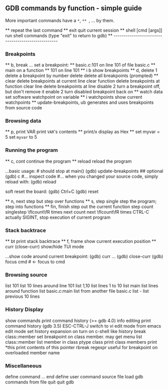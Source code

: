GDB commands by function - simple guide
---------------------------------------
More important commands have a `*`, `** `, ... by them.

** <ENTER>              repeat the last command
** exit                 quit current session
** shell [cmd [args]]   run shell commands (type "exit" to return to gdb)
** --------------------------------------------------

### Breakpoints

** b, break ...         set a breakpoint:
**          basic.c:101     on line 101 of file basic.c
**          main            on a function
**          101             on line 101
** i b                  show breakpoints
** d, delete 1          delete a breakpoint by number
delete                  delete all breakpoints (prompted)
** clear                delete breakpoints at current line
clear function          delete breakpoints at function
clear line              delete breakpoints at line
disable 2               turn a breakpoint off, but don't remove it
enable 2                turn disabled breakpoint back on
** watch data           set software watchpoint on variable
** i watchpoints        show current watchpoints
** update-breakpoints, ub      generates and uses breakpoints from source code

### Browsing data

** p, print VAR         print `VAR`'s contents
** print/x              display as Hex
** set myvar = 5      set `myvar` to 5


### Running the program

** c, cont              continue the program
** reload               reload the program

...basic usage:
    # should stop at main()
    (gdb) update-breakpoints  ## optional
    (gdb) c
    #... inspect code
    #... when you changed your source code, simply reload with:
    (gdb) reload

soft reset the board:
    (gdb) Ctrl+C
    (gdb) reset

** n, next              step but step over functions
** s, step              single step the program; step into functions
** fin, finish          step out the current function
step count              singlestep \fIcount\fR times
next count              next \fIcount\fR times
CTRL-C                  actually SIGINT, stop execution of current program

### Stack backtrace

** bt        	        print stack backtrace
** f, frame             show current execution position
** curr (close-curr)    show/hide TUI mode

...show code around current breakpoint:
    (gdb) curr
    ...
    (gdb) close-curr
    (gdb) focus cmd    # <- focus to cmd

### Browsing source

list 101        	list 10 lines around line 101
list 1,10        list lines 1 to 10
list main  	list lines around function
list basic.c:main        list from another file basic.c
list -        	list previous 10 lines


### History Display

show commands        	print command history (>= gdb 4.0)
info editing       	print command history (gdb 3.5)
ESC-CTRL-J        	switch to vi edit mode from emacs edit mode
set history expansion on       turn on c-shell like history
break class::member       set breakpoint on class member. may get menu
list class::member        list member in class
ptype class               print class members
print *this        	print contents of this pointer
rbreak regexpr     	useful for breakpoint on overloaded member name

### Miscellaneous

define command ... end        define user command
source file        	load gdb commands from file
quit        		quit gdb
